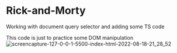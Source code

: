 # Rick-and-Morty
Working with document query selector 
and adding some TS code

This code is just to practice some DOM manipulation
![screencapture-127-0-0-1-5500-index-html-2022-08-18-21_28_52](https://user-images.githubusercontent.com/43084165/185530210-7201b5a6-ee99-46d3-b578-cc37045ecd57.png)
